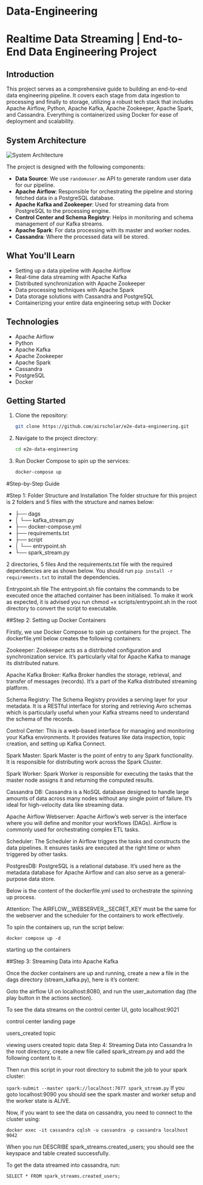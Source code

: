 # Data-Engineering

# Realtime Data Streaming | End-to-End Data Engineering Project

## Introduction

This project serves as a comprehensive guide to building an end-to-end data engineering pipeline. It covers each stage from data ingestion to processing and finally to storage, utilizing a robust tech stack that includes Apache Airflow, Python, Apache Kafka, Apache Zookeeper, Apache Spark, and Cassandra. Everything is containerized using Docker for ease of deployment and scalability.

## System Architecture

![System Architecture](https://github.com/airscholar/e2e-data-engineering/blob/main/Data%20engineering%20architecture.png)

The project is designed with the following components:

- **Data Source**: We use `randomuser.me` API to generate random user data for our pipeline.
- **Apache Airflow**: Responsible for orchestrating the pipeline and storing fetched data in a PostgreSQL database.
- **Apache Kafka and Zookeeper**: Used for streaming data from PostgreSQL to the processing engine.
- **Control Center and Schema Registry**: Helps in monitoring and schema management of our Kafka streams.
- **Apache Spark**: For data processing with its master and worker nodes.
- **Cassandra**: Where the processed data will be stored.

## What You'll Learn

- Setting up a data pipeline with Apache Airflow
- Real-time data streaming with Apache Kafka
- Distributed synchronization with Apache Zookeeper
- Data processing techniques with Apache Spark
- Data storage solutions with Cassandra and PostgreSQL
- Containerizing your entire data engineering setup with Docker

## Technologies

- Apache Airflow
- Python
- Apache Kafka
- Apache Zookeeper
- Apache Spark
- Cassandra
- PostgreSQL
- Docker

## Getting Started

1. Clone the repository:
    ```bash
    git clone https://github.com/airscholar/e2e-data-engineering.git
    ```

2. Navigate to the project directory:
    ```bash
    cd e2e-data-engineering
    ```

3. Run Docker Compose to spin up the services:
    ```bash
    docker-compose up
    ```


#Step-by-Step Guide

#Step 1: Folder Structure and Installation
The folder structure for this project is 2 folders and 5 files with the structure and names below:

- ├── dags
- │   └── kafka_stream.py
- ├── docker-compose.yml
- ├── requirements.txt
- ├── script
- │   └── entrypoint.sh
- └── spark_stream.py

2 directories, 5 files
And the requirements.txt file with the required dependencies are as shown below. 
You should run 
```pip install -r requirements.txt```
to install the dependencies.


Entrypoint.sh file
The entrypoint.sh file contains the commands to be executed once the attached container has been initialised. To make it work as expected, it is advised you run chmod +x scripts/entrypoint.sh in the root directory to convert the script to executable.


##Step 2: Setting up Docker Containers

Firstly, we use Docker Compose to spin up containers for the project. The dockerfile.yml below creates the following containers:

Zookeeper: Zookeeper acts as a distributed configuration and synchronization service. It’s particularly vital for Apache Kafka to manage its distributed nature.

Apache Kafka Broker: Kafka Broker handles the storage, retrieval, and transfer of messages (records). It’s a part of the Kafka distributed streaming platform.

Schema Registry: The Schema Registry provides a serving layer for your metadata. It is a RESTful interface for storing and retrieving Avro schemas which is particularly useful when your Kafka streams need to understand the schema of the records.

Control Center: This is a web-based interface for managing and monitoring your Kafka environments. It provides features like data inspection, topic creation, and setting up Kafka Connect.

Spark Master: Spark Master is the point of entry to any Spark functionality. It is responsible for distributing work across the Spark Cluster.

Spark Worker: Spark Worker is responsible for executing the tasks that the master node assigns it and returning the computed results.

Cassandra DB: Cassandra is a NoSQL database designed to handle large amounts of data across many nodes without any single point of failure. It’s ideal for high-velocity data like streaming data.

Apache Airflow Webserver: Apache Airflow’s web server is the interface where you will define and monitor your workflows (DAGs). Airflow is commonly used for orchestrating complex ETL tasks.

Scheduler: The Scheduler in Airflow triggers the tasks and constructs the data pipelines. It ensures tasks are executed at the right time or when triggered by other tasks.

PostgresDB: PostgreSQL is a relational database. It’s used here as the metadata database for Apache Airflow and can also serve as a general-purpose data store.

Below is the content of the dockerfile.yml used to orchestrate the spinning up process.

Attention: The AIRFLOW__WEBSERVER__SECRET_KEY must be the same for the webserver and the scheduler for the containers to work effectively.


To spin the containers up, run the script below:

```docker compose up -d```

starting up the containers

##Step 3: Streaming Data into Apache Kafka

Once the docker containers are up and running, create a new a file in the dags directory (stream_kafka.py), here is it’s content:


Goto the airflow UI on localhost:8080, and run the user_automation dag (the play button in the actions section).


To see the data streams on the control center UI, goto localhost:9021


control center landing page

users_created topic

viewing users created topic data
Step 4: Streaming Data into Cassandra
In the root directory, create a new file called spark_stream.py and add the following content to it.


Then run this script in your root directory to submit the job to your spark cluster:

```spark-submit --master spark://localhost:7077 spark_stream.py```
If you goto localhost:9090 you should see the spark master and worker setup and the worker state is ALIVE.


Now, if you want to see the data on cassandra, you need to connect to the cluster using:

```docker exec -it cassandra cqlsh -u cassandra -p cassandra localhost 9042```

When you run DESCRIBE spark_streams.created_users; you should see the keyspace and table created successfully.


To get the data streamed into cassandra, run:

```SELECT * FROM spark_streams.created_users;```





